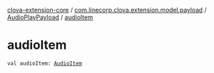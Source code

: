 [clova-extension-core](../../index.md) / [com.linecorp.clova.extension.model.payload](../index.md) / [AudioPlayPayload](index.md) / [audioItem](./audio-item.md)

# audioItem

`val audioItem: `[`AudioItem`](../../com.linecorp.clova.extension.model.audio/-audio-item/index.md)
